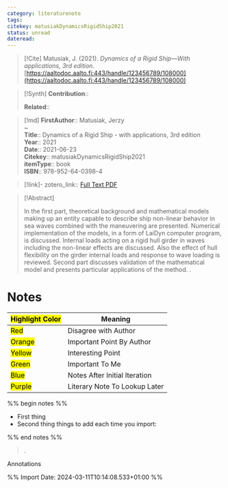 ```yaml
---
category: literaturenote
tags: 
citekey: matusiakDynamicsRigidShip2021
status: unread
dateread:
---
```


> [!Cite]
> Matusiak, J. (2021). _Dynamics of a Rigid Ship—With applications, 3rd edition_. [https://aaltodoc.aalto.fi:443/handle/123456789/108000](https://aaltodoc.aalto.fi:443/handle/123456789/108000)

>[!Synth]
>**Contribution**:: 
>
>**Related**:: 
>

>[!md]
> **FirstAuthor**:: Matusiak, Jerzy  
~    
> **Title**:: Dynamics of a Rigid Ship - with applications, 3rd edition  
> **Year**:: 2021  
> **Date**:: 2021-06-23  
> **Citekey**:: matusiakDynamicsRigidShip2021  
> **itemType**:: book  
> **ISBN**:: 978-952-64-0398-4    

> [!link]-
> zotero_link:: [Full Text PDF](zotero://select/library/items/KKPC6L5M)


> [!Abstract]
>
> In the first part, theoretical background and mathematical models making up an entity capable to describe ship non-linear behavior in sea waves combined with the maneuvering are presented. Numerical implementation of the models, in a form of LaiDyn computer program, is discussed. Internal loads acting on a rigid hull girder in waves including the non-linear effects are discussed. Also the effect of hull flexibility on the girder internal loads and response to wave loading is reviewed.
Second part discusses validation of the mathematical model and presents particular applications of the method.
>.
> 
# Notes

| <mark class="hltr-grey">Highlight Color</mark> | Meaning                       |
| ---------------------------------------------- | ----------------------------- |
| <mark class="hltr-red">Red</mark>              | Disagree with Author          |
| <mark class="hltr-orange">Orange</mark>        | Important Point By Author     |
| <mark class="hltr-yellow">Yellow</mark>        | Interesting Point             |
| <mark class="hltr-green">Green</mark>          | Important To Me               |
| <mark class="hltr-blue">Blue</mark>            | Notes After Initial Iteration |
| <mark class="hltr-purple">Purple</mark>        | Literary Note To Lookup Later |

%% begin notes %%
- First thing
- Second thing
things to add each time you import:

%% end notes %%

>.
 
 Annotations


%% Import Date: 2024-03-11T10:14:08.533+01:00 %%
